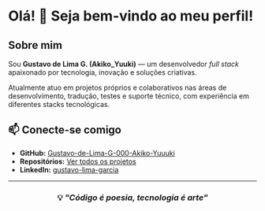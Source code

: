 # Olá! 👋 Seja bem-vindo ao meu perfil!

## Sobre mim

Sou **Gustavo de Lima G. (Akiko_Yuuki)** — um desenvolvedor *full stack* apaixonado por tecnologia, inovação e soluções criativas.

Atualmente atuo em projetos próprios e colaborativos nas áreas de desenvolvimento, tradução, testes e suporte técnico, com experiência em diferentes stacks tecnológicas.

## 📫 Conecte-se comigo

- **GitHub:** [Gustavo-de-Lima-G-000-Akiko-Yuuuki](https://github.com/Gustavo-de-Lima-G-000-Akiko-Yuuuki)  
- **Repositórios:** [Ver todos os projetos](https://github.com/Gustavo-de-Lima-G-000-Akiko-Yuuuki?tab=repositories)  
- **LinkedIn:** [gustavo-lima-garcia](https://www.linkedin.com/in/gustavo-lima-garcia-312b81272)

---

<div align="center">
  
### 💡 *"Código é poesia, tecnologia é arte"*
  
</div>
